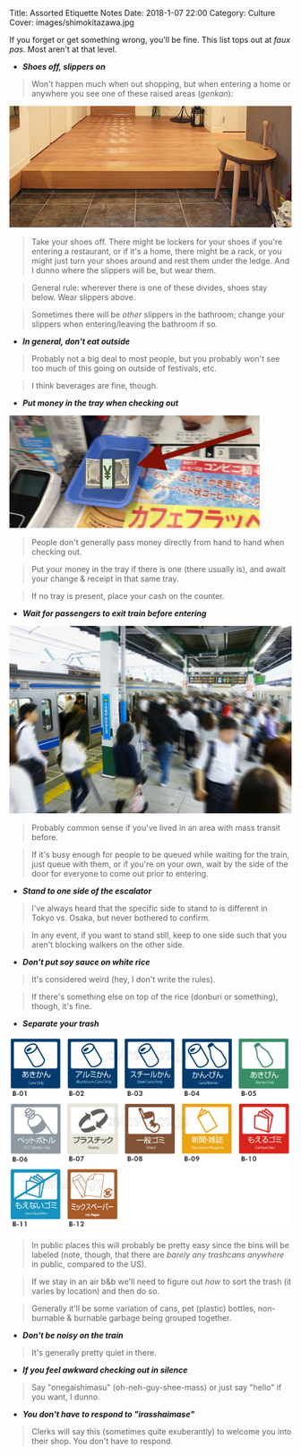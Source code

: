 Title: Assorted Etiquette Notes
Date: 2018-1-07 22:00
Category: Culture
Cover: images/shimokitazawa.jpg

If you forget or get something wrong, you'll be fine. This list tops out at _faux pas_. Most aren't at that level.

- _**Shoes off, slippers on**_

> Won't happen much when out shopping, but when entering a home or anywhere you see one of these raised areas (_genkan_):

![Genkan](images/genkan.jpg "what's up with that stool")

> Take your shoes off. There might be lockers for your shoes if you're entering a restaurant, or if it's a home, there might be a rack, or you might just turn your shoes around and rest them under the ledge. 
And I dunno where the slippers will be, but wear them.

> General rule: wherever there is one of these divides, shoes stay below. Wear slippers above.

> Sometimes there will be _other_ slippers in the bathroom; change your slippers when entering/leaving the bathroom if so.

- _**In general, don't eat outside**_

> Probably not a big deal to most people, but you probably won't see too much of this going on outside of festivals, etc.

> I think beverages are fine, though.

- _**Put money in the tray when checking out**_

![Put Money Here](images/kaikei.jpg "money. tray. i have nothing to add to this")

> People don't generally pass money directly from hand to hand when checking out.

> Put your money in the tray if there is one (there usually is), and await your change & receipt in that same tray.

> If no tray is present, place your cash on the counter.

- _**Wait for passengers to exit train before entering**_

![A Train](images/train.jpg "i dunno where this is but the ppl seem blurry")

> Probably common sense if you've lived in an area with mass transit before.

> If it's busy enough for people to be queued while waiting for the train, just queue with them, or if you're on your own, wait by the side of the door for everyone to come out prior to entering.

- _**Stand to one side of the escalator**_

> I've always heard that the specific side to stand to is different in Tokyo vs. Osaka, but never bothered to confirm.

> In any event, if you want to stand still, keep to one side such that you aren't blocking walkers on the other side.

- _**Don't put soy sauce on white rice**_

> It's considered weird (hey, I don't write the rules).

> If there's something else on top of the rice (donburi or something), though, it's fine.

- _**Separate your trash**_

![Trash](images/trash.jpg "trash menu")

> In public places this will probably be pretty easy since the bins will be labeled (note, though, that there are _barely any trashcans anywhere_ in public, compared to the US).

> If we stay in an air b&b we'll need to figure out _how_ to sort the trash (it varies by location) and then do so.

> Generally it'll be some variation of cans, pet (plastic) bottles, non-burnable & burnable garbage being grouped together.

- _**Don't be noisy on the train**_

> It's generally pretty quiet in there.

- _**If you feel awkward checking out in silence**_

> Say "onegaishimasu" (oh-neh-guy-shee-mass) or just say "hello" if you want, I dunno.

- _**You don't have to respond to "irasshaimase"**_

> Clerks will say this (sometimes quite exuberantly) to welcome you into their shop. You don't have to respond.